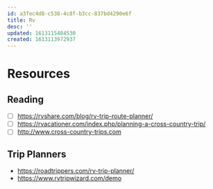 ```yaml
---
id: a3fec4d8-c538-4c8f-b3cc-837bd4290e6f
title: Rv
desc: ''
updated: 1613115484530
created: 1613113972937
---
```


# Resources

## Reading
- [ ] https://rvshare.com/blog/rv-trip-route-planner/
- [ ] https://rvacationer.com/index.php/planning-a-cross-country-trip/
- [ ] http://www.cross-country-trips.com

## Trip Planners
- https://roadtrippers.com/rv-trip-planner/
- https://www.rvtripwizard.com/demo
